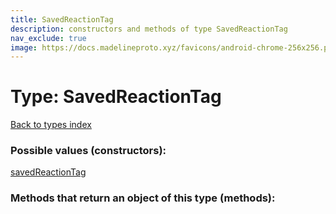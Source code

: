 ```yaml
---
title: SavedReactionTag
description: constructors and methods of type SavedReactionTag
nav_exclude: true
image: https://docs.madelineproto.xyz/favicons/android-chrome-256x256.png
---
```

# Type: SavedReactionTag
[Back to types index](index.html)



### Possible values (constructors):

[savedReactionTag](/API_docs/constructors/savedReactionTag.html)  



### Methods that return an object of this type (methods):



